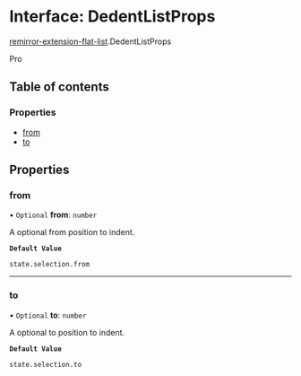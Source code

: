 # Interface: DedentListProps

[remirror-extension-flat-list](../modules/remirror_extension_flat_list.md).DedentListProps

Pro

## Table of contents

### Properties

- [from](remirror_extension_flat_list.DedentListProps.md#from)
- [to](remirror_extension_flat_list.DedentListProps.md#to)

## Properties

### from

• `Optional` **from**: `number`

A optional from position to indent.

**`Default Value`**

`state.selection.from`

___

### to

• `Optional` **to**: `number`

A optional to position to indent.

**`Default Value`**

`state.selection.to`
